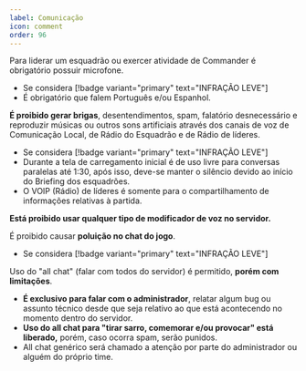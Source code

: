 ```yaml
---
label: Comunicação
icon: comment
order: 96
---
```


Para liderar um esquadrão ou exercer atividade de Commander é obrigatório possuir microfone.
- Se considera [!badge variant="primary" text="INFRAÇÃO LEVE"]
- É obrigatório que falem Português e/ou Espanhol.

**É proibido gerar brigas**, desentendimentos, spam, falatório desnecessário e reproduzir músicas ou outros sons artificiais através dos canais de voz de Comunicação Local, de Rádio do Esquadrão e de Rádio de líderes.
- Se considera [!badge variant="primary" text="INFRAÇÃO LEVE"]
- Durante a tela de carregamento inicial é de uso livre para conversas paralelas até 1:30, após isso, deve-se manter o silêncio devido ao início do Briefing dos esquadrões.
- O VOIP (Rádio) de líderes é somente para o compartilhamento de informações relativas à partida.

**Está proibido usar qualquer tipo de modificador de voz no servidor.**

É proibido causar **poluição no chat do jogo**.
- Se considera [!badge variant="primary" text="INFRAÇÃO LEVE"]

Uso do "all chat" (falar com todos do servidor) é permitido, **porém com limitações**.
- **É exclusivo para falar com o administrador**, relatar algum bug ou assunto técnico desde que seja relativo ao que está acontecendo no momento dentro do servidor.
- **Uso do all chat para "tirar sarro, comemorar e/ou provocar" está liberado,** porém, caso ocorra spam, serão punidos.
- All chat genérico será chamado a atenção por parte do administrador ou alguém do próprio time.
